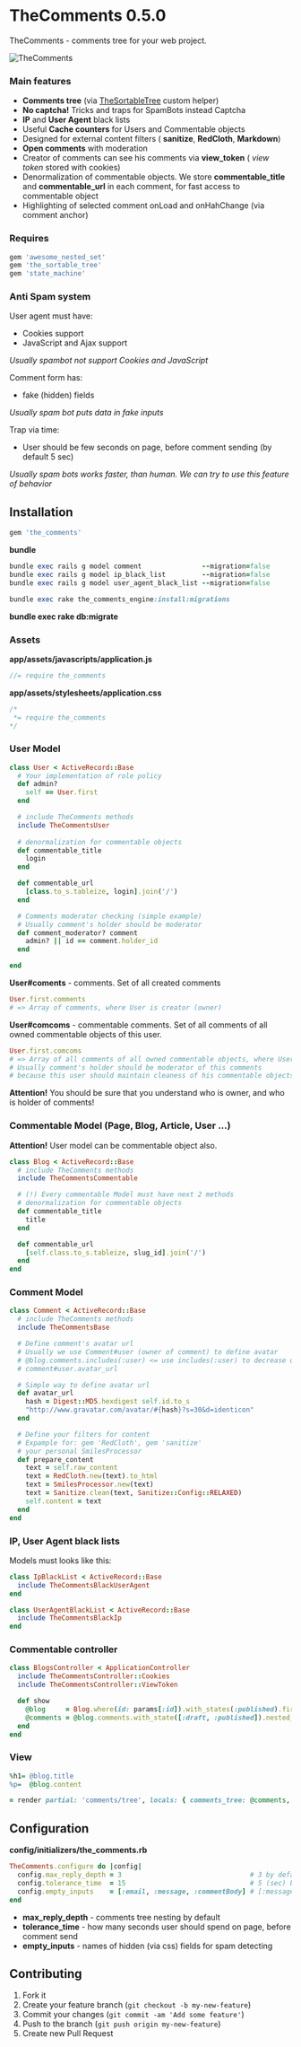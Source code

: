 # TheComments 0.5.0

TheComments - comments tree for your web project.

![TheComments](https://raw.github.com/open-cook/the_comments/master/the_comments.jpg)

### Main features

* **Comments tree** (via [TheSortableTree](https://github.com/the-teacher/the_sortable_tree) custom helper)
* **No captcha!** Tricks and traps for SpamBots instead Captcha
* **IP** and **User Agent** black lists
* Useful **Cache counters** for Users and Commentable objects
* Designed for external content filters ( **sanitize**, **RedCloth**, **Markdown**)
* **Open comments** with moderation
* Creator of comments can see his comments via **view_token** ( _view token_ stored with cookies)
* Denormalization of commentable objects. We store **commentable_title** and **commentable_url** in each comment, for fast access to commentable object
* Highlighting of selected comment onLoad and onHahChange (via comment anchor)

### Requires

```ruby
gem 'awesome_nested_set'
gem 'the_sortable_tree'
gem 'state_machine'
```

### Anti Spam system

User agent must have:

* Cookies support
* JavaScript and Ajax support

_Usually spambot not support Cookies and JavaScript_

Comment form has:

* fake (hidden) fields

_Usually spam bot puts data in fake inputs_

Trap via time:

* User should be few seconds on page, before comment sending (by default 5 sec)

_Usually spam bots works faster, than human. We can try to use this feature of behavior_

## Installation

```ruby
gem 'the_comments'
```

**bundle**

```ruby
bundle exec rails g model comment               --migration=false
bundle exec rails g model ip_black_list         --migration=false
bundle exec rails g model user_agent_black_list --migration=false

bundle exec rake the_comments_engine:install:migrations
```

**bundle exec rake db:migrate**

### Assets

**app/assets/javascripts/application.js**

```js
//= require the_comments
```

**app/assets/stylesheets/application.css**

```css
/*
 *= require the_comments
*/
```

### User Model

```ruby
class User < ActiveRecord::Base
  # Your implementation of role policy
  def admin?
    self == User.first
  end

  # include TheComments methods
  include TheCommentsUser
  
  # denormalization for commentable objects
  def commentable_title
    login
  end

  def commentable_url
    [class.to_s.tableize, login].join('/')
  end

  # Comments moderator checking (simple example)
  # Usually comment's holder should be moderator
  def comment_moderator? comment
    admin? || id == comment.holder_id
  end

end
```

**User#coments** - comments. Set of all created comments

```ruby
User.first.comments
# => Array of comments, where User is creator (owner)
```

**User#comcoms** - commentable comments. Set of all comments of all owned commentable objects of this user.

```ruby
User.first.comcoms
# => Array of all comments of all owned commentable objects, where User is holder
# Usually comment's holder should be moderator of this comments
# because this user should maintain cleaness of his commentable objects
```

**Attention!** You should be sure that you understand who is owner, and who is holder of comments!

### Commentable Model (Page, Blog, Article, User ...)

**Attention!** User model can be commentable object also.

```ruby
class Blog < ActiveRecord::Base
  # include TheComments methods
  include TheCommentsCommentable

  # (!) Every commentable Model must have next 2 methods
  # denormalization for commentable objects
  def commentable_title
    title
  end

  def commentable_url
    [self.class.to_s.tableize, slug_id].join('/')
  end
end
```

### Comment Model

```ruby
class Comment < ActiveRecord::Base
  # include TheComments methods
  include TheCommentsBase

  # Define comment's avatar url
  # Usually we use Comment#user (owner of comment) to define avatar
  # @blog.comments.includes(:user) <= use includes(:user) to decrease queries count
  # comment#user.avatar_url

  # Simple way to define avatar url
  def avatar_url
    hash = Digest::MD5.hexdigest self.id.to_s
    "http://www.gravatar.com/avatar/#{hash}?s=30&d=identicon"
  end

  # Define your filters for content
  # Expample for: gem 'RedCloth', gem 'sanitize'
  # your personal SmilesProcessor
  def prepare_content
    text = self.raw_content
    text = RedCloth.new(text).to_html
    text = SmilesProcessor.new(text)
    text = Sanitize.clean(text, Sanitize::Config::RELAXED)
    self.content = text
  end
end
```

### IP, User Agent black lists

Models must looks like this:

```ruby
class IpBlackList < ActiveRecord::Base
  include TheCommentsBlackUserAgent
end

class UserAgentBlackList < ActiveRecord::Base
  include TheCommentsBlackIp
end
```

### Commentable controller

```ruby
class BlogsController < ApplicationController
  include TheCommentsController::Cookies
  include TheCommentsController::ViewToken

  def show
    @blog     = Blog.where(id: params[:id]).with_states(:published).first
    @comments = @blog.comments.with_state([:draft, :published]).nested_set
  end
end
```

### View

```ruby
%h1= @blog.title
%p=  @blog.content

= render partial: 'comments/tree', locals: { comments_tree: @comments, commentable: @blog }
```

## Configuration

**config/initializers/the_comments.rb**

```ruby
TheComments.configure do |config|
  config.max_reply_depth = 3                                # 3 by default
  config.tolerance_time  = 15                               # 5 (sec) by default
  config.empty_inputs    = [:email, :message, :commentBody] # [:message] by default
end
```

* **max_reply_depth** - comments tree nesting by default
* **tolerance_time** - how many seconds user should spend on page, before comment send
* **empty_inputs** - names of hidden (via css) fields for spam detecting

## Contributing

1. Fork it
2. Create your feature branch (`git checkout -b my-new-feature`)
3. Commit your changes (`git commit -am 'Add some feature'`)
4. Push to the branch (`git push origin my-new-feature`)
5. Create new Pull Request